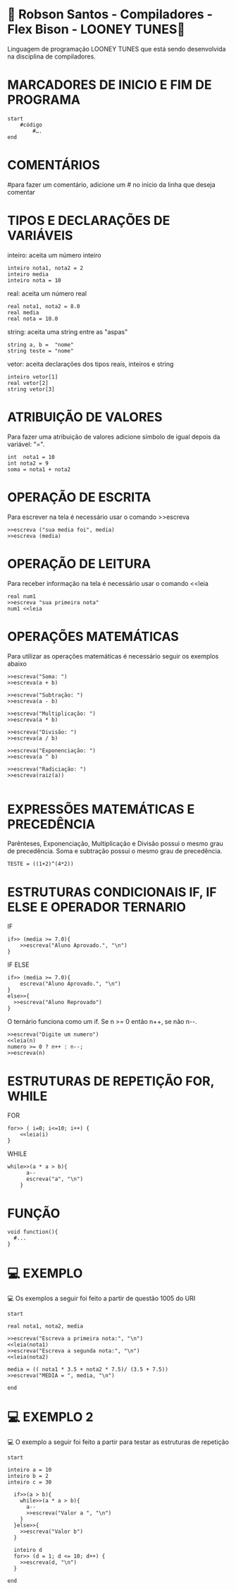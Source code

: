 # 🚀 Robson Santos - Compiladores - Flex Bison - LOONEY TUNES🚀 
Linguagem de programação LOONEY TUNES que está sendo desenvolvida na disciplina de compiladores.

# MARCADORES DE INICIO E FIM DE PROGRAMA 

```
start
	#código
      	#….
end
```
# COMENTÁRIOS

#para fazer um comentário, adicione um # no início da linha que deseja comentar

# TIPOS E DECLARAÇÕES DE VARIÁVEIS

inteiro: aceita um número inteiro


```
inteiro nota1, nota2 = 2
inteiro media 
inteiro nota = 10

```
real: aceita um número real

```
real nota1, nota2 = 8.0
real media 
real nota = 10.0

```

string: aceita uma string entre as "aspas"

```
string a, b =  "nome"
string teste = "nome"

```

vetor: aceita declarações dos tipos reais, inteiros e string

```
inteiro vetor[1]
real vetor[2]
string vetor[3]

```

# ATRIBUIÇÃO DE VALORES

Para fazer uma atribuição de valores adicione símbolo de igual depois da variável: "=".

```
int  nota1 = 10 
int nota2 = 9
soma = nota1 + nota2

```
# OPERAÇÃO DE ESCRITA 

Para escrever na tela é necessário usar o comando >>escreva

```
>>escreva ("sua media foi", media)
>>escreva (media)

```

# OPERAÇÃO DE LEITURA

Para receber informação na tela é necessário usar o comando <<leia

```
real num1
>>escreva "sua primeira nota"
num1 <<leia 

```
								   
# OPERAÇÕES MATEMÁTICAS

Para utilizar as operações matemáticas é necessário seguir os exemplos abaixo

```
>>escreva("Soma: ")
>>escreva(a + b)

>>escreva("Subtração: ")
>>escreva(a - b)

>>escreva("Multiplicação: ")
>>escreva(a * b)

>>escreva("Divisão: ")
>>escreva(a / b)

>>escreva("Exponenciação: ")
>>escreva(a ^ b)

>>escreva("Radiciação: ")
>>escreva(raiz(a))


```
# EXPRESSÕES MATEMÁTICAS E PRECEDÊNCIA

Parênteses, Exponenciação, Multiplicação e Divisão possui o mesmo grau de precedência.
Soma e subtração possui o mesmo grau de precedência.

```
TESTE = ((1+2)^(4*2)) 

```
# ESTRUTURAS CONDICIONAIS IF, IF ELSE E OPERADOR TERNARIO

IF

```
if>> (media >= 7.0){
    >>escreva("Aluno Aprovado.", "\n")
}
```

IF ELSE 

```
if>> (media >= 7.0){
    escreva("Aluno Aprovado.", "\n")
}
else>>{
  >>escreva("Aluno Reprovado")
}
```
O ternário funciona  como um if. Se n >= 0 então n++, se não n--.


```
>>escreva("Digite um numero")
<<leia(n)
numero >= 0 ? n++ : n--;
>>escreva(n)

```
# ESTRUTURAS DE REPETIÇÃO FOR, WHILE

FOR

```
for>> ( i=0; i<=10; i++) {
    <<leia(i)
}

```
WHILE 

```
while>>(a * a > b){  
      a-- 
      escreva("a", "\n")
    }

```

# FUNÇÃO


```
void function(){
  #... 
}

```
# 💻  EXEMPLO


💻  Os exemplos a seguir foi feito a partir de questão 1005 do URI

```
start 

real nota1, nota2, media

>>escreva("Escreva a primeira nota:", "\n")
<<leia(nota1)
>>escreva("Escreva a segunda nota:", "\n")
<<leia(nota2)

media = (( nota1 * 3.5 + nota2 * 7.5)/ (3.5 + 7.5))
>>escreva("MEDIA = ", media, "\n")

end

```
# 💻  EXEMPLO 2 
	
💻  O exemplo a seguir foi feito a partir para testar as estruturas de repetição
	
```
start 

inteiro a = 10
inteiro b = 2
inteiro c = 30

  if>>(a > b){ 
    while>>(a * a > b){  
      a-- 
      >>escreva("Valor a ", "\n")
    }
  }else>>{
    >>escreva("Valor b")
  }

  inteiro d 
  for>> (d = 1; d <= 10; d++) {  
    >>escreva(d, "\n")
  } 

end 

```
                                                                                                  
                                                                   
